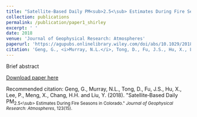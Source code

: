 ```yaml
---
title: "Satellite‐Based Daily PM<sub>2.5<\sub> Estimates During Fire Seasons in Colorado."
collection: publications
permalink: /publication/paper1_shirley
excerpt: ' '
date: 2018
venue: 'Journal of Geophysical Research: Atmospheres'
paperurl: 'https://agupubs.onlinelibrary.wiley.com/doi/abs/10.1029/2018JD028573'
citation: 'Geng, G., <i>Murray, N.L.</i>, Tong, D., Fu, J.S., Hu, X., Lee, P., Meng, X., Chang, H.H. and Liu, Y. (2018). &quot;Satellite‐Based Daily PM<sub>2.5<\sub> Estimates During Fire Seasons in Colorado.&quot; <i>Journal of Geophysical Research: Atmospheres</i>, 123(15).'
---
```

Brief abstract

[Download paper here](https://agupubs.onlinelibrary.wiley.com/doi/abs/10.1029/2018JD028573)

Recommended citation: Geng, G., Murray, N.L., Tong, D., Fu, J.S., Hu, X., Lee, P., Meng, X., Chang, H.H. and Liu, Y. (2018). &quot;Satellite‐Based Daily PM<sub>2.5<\sub> Estimates During Fire Seasons in Colorado.&quot; <i>Journal of Geophysical Research: Atmospheres</i>, 123(15).

